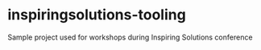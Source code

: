 # inspiringsolutions-tooling
Sample project used for workshops during Inspiring Solutions conference
